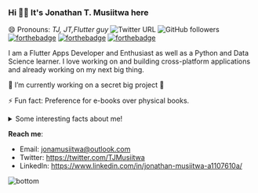 ### Hi 👋🏾 It's Jonathan T. Musiitwa here
😄 Pronouns: *TJ, JT,Flutter guy* 
![Twitter URL](https://img.shields.io/twitter/url?style=social&url=https%3A%2F%2Ftwitter.com%2FTJMusiitwa)
![GitHub followers](https://img.shields.io/github/followers/TJMusiitwa?style=social)
[![forthebadge](https://forthebadge.com/images/badges/ages-20-30.svg)](https://forthebadge.com) [![forthebadge](https://forthebadge.com/images/badges/fo-real.svg)](https://forthebadge.com) [![forthebadge](https://forthebadge.com/images/badges/uses-badges.svg)](https://forthebadge.com)

I am a Flutter Apps Developer and Enthusiast as well as a Python and Data Science learner. I love working on and building cross-platform applications and already working on my next big thing.

🔭 I’m currently working on a secret big project 🤫

⚡ Fun fact: Preference for e-books over physical books.

<details>
  <summary>Some interesting facts about me!</summary>
  <br>
  
  
  - While Coding, Listening Music and developing useful code. ⭐️
  
  - Reading Novels, Action and Adventure, Autobiography & Biography, Comics, Detective and Mystery, Fantasy, Romance, Sci-Fi...pretty much if you know my novel genres, you already know all my movie and tv genres as well. 😉
  
  - I have a surprising affinity for musical artisits whose names start with the letter '**J**'.
  - A big Formula 1 🏎 fan...a great need for speed. Go Team **MercedesAMG**

  ![My github stats](https://github-readme-stats.vercel.app/api?username=TJMusiitwa&show_icons=true)
</details>

 **Reach me**: 

 - Email: jonamusiitwa@outlook.com
 - Twitter: https://twitter.com/TJMusiitwa
 - LinkedIn: https://www.linkedin.com/in/jonathan-musiitwa-a1107610a/ 

<img src="https://github.com/imdhruv99/imdhruv99/blob/master/readme/bottom.svg" alt="bottom">
